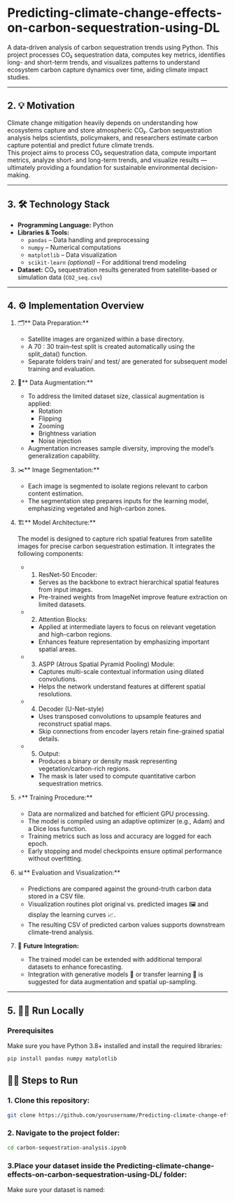 # Predicting-climate-change-effects-on-carbon-sequestration-using-DL
A data-driven analysis of carbon sequestration trends using Python. This project processes CO₂ sequestration data, computes key metrics, identifies long- and short-term trends, and visualizes patterns to understand ecosystem carbon capture dynamics over time, aiding climate impact studies.

---

## 2. 💡 Motivation  
Climate change mitigation heavily depends on understanding how ecosystems capture and store atmospheric CO₂. Carbon sequestration analysis helps scientists, policymakers, and researchers estimate carbon capture potential and predict future climate trends.  
This project aims to process CO₂ sequestration data, compute important metrics, analyze short- and long-term trends, and visualize results — ultimately providing a foundation for sustainable environmental decision-making.

---

## 3. 🛠️ Technology Stack  
- **Programming Language:** Python  
- **Libraries & Tools:**  
  - `pandas` – Data handling and preprocessing  
  - `numpy` – Numerical computations  
  - `matplotlib` – Data visualization  
  - `scikit-learn` *(optional)* – For additional trend modeling  
- **Dataset:** CO₂ sequestration results generated from satellite-based or simulation data (`CO2_seq.csv`)

---

## 4. ⚙️ Implementation Overview  
1. 🗂️** Data Preparation:**
   
   - Satellite images are organized within a base directory.
   - A 70 : 30 train–test split is created automatically using the split_data() function.
   - Separate folders train/ and test/ are generated for subsequent model training and evaluation.
     
2. 🎨** Data Augmentation:**
   
   - To address the limited dataset size, classical augmentation is applied:  
     - Rotation
     - Flipping
     - Zooming
     - Brightness variation
     - Noise injection
   - Augmentation increases sample diversity, improving the model’s generalization capability.
     
3. ✂️** Image Segmentation:**
   
   - Each image is segmented to isolate regions relevant to carbon content estimation. 
   - The segmentation step prepares inputs for the learning model, emphasizing vegetated and high-carbon zones.
     
4. 🏗️** Model Architecture:**
    
   The model is designed to capture rich spatial features from satellite images for precise carbon sequestration estimation. It integrates the following components: 
   - 1. ResNet-50 Encoder:
       - Serves as the backbone to extract hierarchical spatial features from input images.
       - Pre-trained weights from ImageNet improve feature extraction on limited datasets.
   - 2. Attention Blocks:
       - Applied at intermediate layers to focus on relevant vegetation and high-carbon regions.
       - Enhances feature representation by emphasizing important spatial areas.
   - 3. ASPP (Atrous Spatial Pyramid Pooling) Module:
       - Captures multi-scale contextual information using dilated convolutions.
       - Helps the network understand features at different spatial resolutions.
   - 4. Decoder (U-Net–style)
       - Uses transposed convolutions to upsample features and reconstruct spatial maps.
       - Skip connections from encoder layers retain fine-grained spatial details.
   - 5. Output:
       - Produces a binary or density mask representing vegetation/carbon-rich regions.
       - The mask is later used to compute quantitative carbon sequestration metrics.
         
5. ⚡** Training Procedure:**

   - Data are normalized and batched for efficient GPU processing.
   - The model is compiled using an adaptive optimizer (e.g., Adam) and a Dice loss function.
   - Training metrics such as loss and accuracy are logged for each epoch.
   - Early stopping and model checkpoints ensure optimal performance without overfitting.

6. 📊** Evaluation and Visualization:**

   - Predictions are compared against the ground-truth carbon data stored in a CSV file.
   - Visualization routines plot original vs. predicted images 🖼️ and display the learning curves 📈.
   - The resulting CSV of predicted carbon values supports downstream climate-trend analysis.

7. 🚀 **Future Integration:**

   - The trained model can be extended with additional temporal datasets to enhance forecasting.
   - Integration with generative models 🤖 or transfer learning 🔄 is suggested for data augmentation and spatial up-sampling.
---

## 5. 🧑‍💻 Run Locally  

### Prerequisites  
Make sure you have Python 3.8+ installed and install the required libraries:  
```bash    
pip install pandas numpy matplotlib 
```

## 🧑‍💻 Steps to Run
### 1. Clone this repository:
```bash
git clone https://github.com/yourusername/Predicting-climate-change-effects-on-carbon-sequestration-using-DL.git
```
### 2. Navigate to the project folder:
```bash
cd carbon-sequestration-analysis.ipynb
```
### 3.Place your dataset inside the Predicting-climate-change-effects-on-carbon-sequestration-using-DL/ folder:

Make sure your dataset is named:
